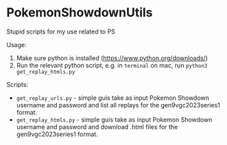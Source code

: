 # PokemonShowdownUtils
Stupid scripts for my use related to PS

Usage: 
1. Make sure python is installed (https://www.python.org/downloads/)
2. Run the relevant python script, e.g. in `terminal` on mac, run `python3 get_replay_htmls.py`

Scripts:
- `get_replay_urls.py` - simple guis take as input Pokemon Showdown username and password and list all replays for the gen9vgc2023series1 format.
- `get_replay_htmls.py` - simple guis take as input Pokemon Showdown username and password and download .html files for the gen9vgc2023series1 format.
